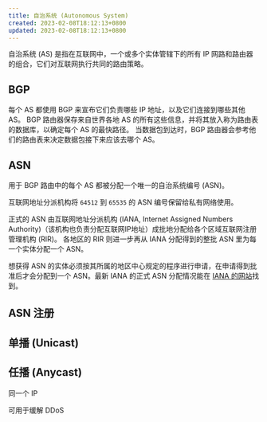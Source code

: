 ```yaml
---
title: 自治系统 (Autonomous System)
created: 2023-02-08T18:12:13+0800
updated: 2023-02-08T18:12:13+0800
---
```



自治系统 (AS) 是指在互联网中，一个或多个实体管辖下的所有 IP 网路和路由器的组合，它们对互联网执行共同的路由策略。

## BGP

每个 AS 都使用 BGP 来宣布它们负责哪些 IP 地址，以及它们连接到哪些其他 AS。
BGP 路由器保存来自世界各地 AS 的所有这些信息，并将其放入称为路由表的数据库，以确定每个 AS 的最快路径。
当数据包到达时，BGP 路由器会参考他们的路由表来决定数据包接下来应该去哪个 AS。

## ASN

用于 BGP 路由中的每个 AS 都被分配一个唯一的自治系统编号 (ASN)。

互联网地址分派机构将 `64512` 到 `65535` 的 ASN 编号保留给私有网络使用。

正式的 ASN 由互联网地址分派机构 (IANA, Internet Assigned Numbers Authority)（该机构也负责分配互联网IP地址）成批地分配给各个区域互联网注册管理机构 (RIR)。
各地区的 RIR 则进一步再从 IANA 分配得到的整批 ASN 里为每一个实体分配一个 ASN。

想获得 ASN 的实体必须按其所属的地区中心规定的程序进行申请，在申请得到批准后才会分配到一个 ASN。最新 IANA 的正式 ASN 分配情况能在 [IANA 的网站](http://www.iana.org/assignments/as-numbers/as-numbers.xhtml)找到。

## ASN 注册

## 单播 (Unicast)

## 任播 (Anycast)

同一个 IP

可用于缓解 DDoS
